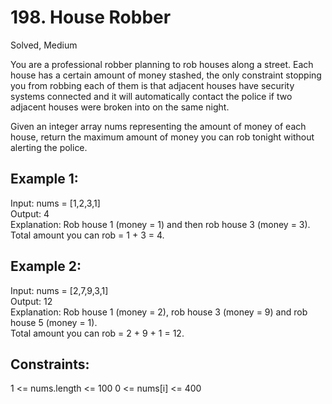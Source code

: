 # 198. House Robber
Solved, Medium

You are a professional robber planning to rob houses along a street. Each house has a certain amount of money stashed, the only constraint stopping you from robbing each of them is that adjacent houses have security systems connected
and it will automatically contact the police if two adjacent houses were broken into on the same night.  

Given an integer array nums representing the amount of money of each house, return the maximum amount of money you can rob tonight without alerting the police.  

 

Example 1:
---
Input: nums = [1,2,3,1]  
Output: 4  
Explanation: Rob house 1 (money = 1) and then rob house 3 (money = 3).  
Total amount you can rob = 1 + 3 = 4.  

Example 2:
---
Input: nums = [2,7,9,3,1]  
Output: 12  
Explanation: Rob house 1 (money = 2), rob house 3 (money = 9) and rob house 5 (money = 1).  
Total amount you can rob = 2 + 9 + 1 = 12.  
 

Constraints:
---
1 <= nums.length <= 100
0 <= nums[i] <= 400
